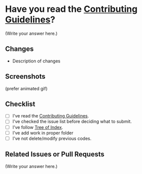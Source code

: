 # Have you read the [Contributing Guidelines](https://github.com/AkashSingh3031/The-Complete-FAANG-Preparation/blob/master/CONTRIBUTING.md)?
(Write your answer here.)

## Changes
- Description of changes


## Screenshots 
(prefer animated gif)

## Checklist
- [ ] I've read the [Contributing Guidelines](https://github.com/AkashSingh3031/The-Complete-FAANG-Preparation/blob/master/CONTRIBUTING.md).
- [ ] I've checked the issue list before deciding what to submit.
- [ ] I've follow [Tree of Index](https://github.com/AkashSingh3031/The-Complete-FAANG-Preparation#tree-of-index).
- [ ] I've add work in proper folder
- [ ] I've not delete/modify previous codes.

## Related Issues or Pull Requests
(Write your answer here.)

